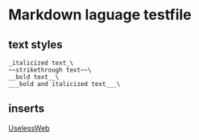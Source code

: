 Markdown laguage testfile
=========
text styles
----------
	_italicized text_\
	~~strikethrough text~~\
	__bold text__\
	___bold and italicized text___\
## inserts ##
[UselessWeb](https://theuselessweb.com "for when you're bored")

